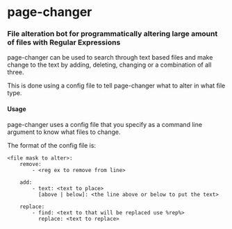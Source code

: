 # page-changer

### File alteration bot for programmatically altering large amount of files with Regular Expressions

page-changer can be used to search through text based files and make change to the text by adding, deleting, changing or a combination of all three.

This is done using a config file to tell page-changer what to alter in what file type.

#### Usage

page-changer uses a config file that you specify as a command line argument to know what files to change.

The format of the config file is:

    <file mask to alter>:
        remove:
            - <reg ex to remove from line>
            
        add:
            - text: <text to place>
              [above | below]: <the line above or below to put the text>
              
        replace: 
            - find: <text to that will be replaced use %rep%>
              replace: <text to replace>